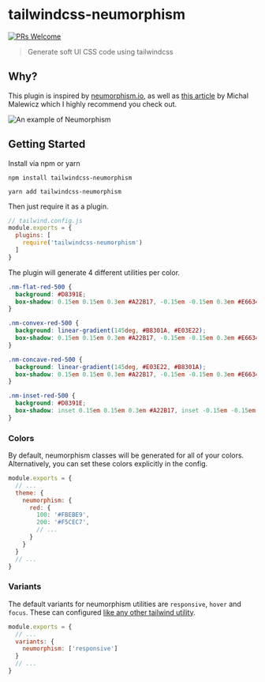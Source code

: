 # tailwindcss-neumorphism

[![PRs Welcome](https://img.shields.io/badge/PRs-welcome-brightgreen.svg)](http://makeapullrequest.com)

> Generate soft UI CSS code using tailwindcss

## Why?

This plugin is inspired by [neumorphism.io](https://neumorphism.io/), as well as [this article](https://uxdesign.cc/neumorphism-in-user-interfaces-b47cef3bf3a6) by Michal Malewicz which I highly recommend you check out.

![An example of Neumorphism](https://cdn.dribbble.com/users/2202649/screenshots/9527558/media/13076f9099e978de5f04c1bec809464f.png 'Freebie Neumorphic UX UI Elements by Emy Lascan on Dribbble')

## Getting Started

Install via npm or yarn

```
npm install tailwindcss-neumorphism
```

```
yarn add tailwindcss-neumorphism
```

Then just require it as a plugin.

```js
// tailwind.config.js
module.exports = {
  plugins: [
    require('tailwindcss-neumorphism')
  ]
}
```

The plugin will generate 4 different utilities per color.

```css
.nm-flat-red-500 {
  background: #D8391E;
  box-shadow: 0.15em 0.15em 0.3em #A22B17, -0.15em -0.15em 0.3em #E6634D;
}

.nm-convex-red-500 {
  background: linear-gradient(145deg, #B8301A, #E03E22);
  box-shadow: 0.15em 0.15em 0.3em #A22B17, -0.15em -0.15em 0.3em #E6634D;
}

.nm-concave-red-500 {
  background: linear-gradient(145deg, #E03E22, #B8301A);
  box-shadow: 0.15em 0.15em 0.3em #A22B17, -0.15em -0.15em 0.3em #E6634D;
}

.nm-inset-red-500 {
  background: #D8391E;
  box-shadow: inset 0.15em 0.15em 0.3em #A22B17, inset -0.15em -0.15em 0.3em #E6634D;
}
```

### Colors

By default, neumorphism classes will be generated for all of your colors. Alternatively, you can set these colors explicitly in the config.

```js
module.exports = {
  // ...
  theme: {
    neumorphism: {
      red: {
        100: '#FBEBE9',
        200: '#F5CEC7',
        // ...
      }
    }
  }
  // ...
}
```

### Variants

The default variants for neumorphism utilities are `responsive`, `hover` and `focus`. These can configured [like any other tailwind utility](https://tailwindcss.com/docs/configuring-variants/).

```js
module.exports = {
  // ...
  variants: {
    neumorphism: ['responsive']
  }
  // ...
}
```
